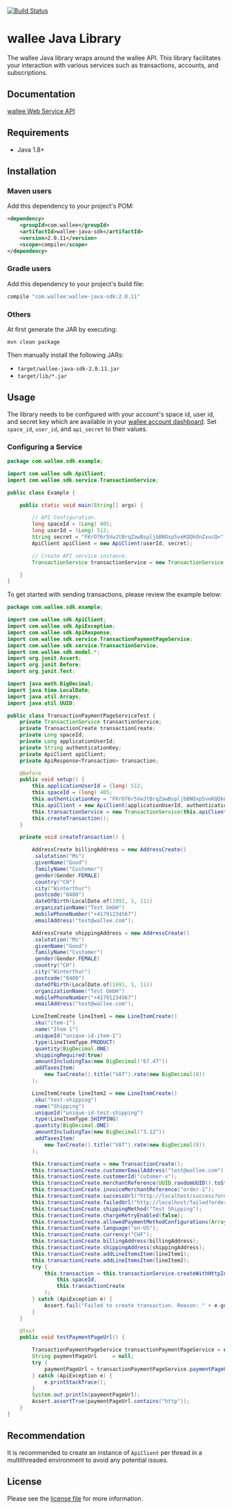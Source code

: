[![Build Status](https://travis-ci.org/wallee-payment/java-sdk.svg?branch=master)](https://travis-ci.org/wallee-payment/java-sdk)

# wallee Java Library

The wallee Java library wraps around the wallee API. This library facilitates your interaction with various services such as transactions, accounts, and subscriptions.


## Documentation

[wallee Web Service API](https://app-wallee.com/doc/api/web-service)

## Requirements

- Java 1.8+

## Installation

### Maven users

Add this dependency to your project's POM:

```xml
<dependency>
    <groupId>com.wallee</groupId>
    <artifactId>wallee-java-sdk</artifactId>
    <version>2.0.11</version>
    <scope>compile</scope>
</dependency>
```

### Gradle users

Add this dependency to your project's build file:

```groovy
compile "com.wallee:wallee-java-sdk:2.0.11"
```

### Others

At first generate the JAR by executing:

```shell
mvn clean package
```

Then manually install the following JARs:

* `target/wallee-java-sdk-2.0.11.jar`
* `target/lib/*.jar`

## Usage
The library needs to be configured with your account's space id, user id, and secret key which are available in your [wallee
account dashboard](https://app-wallee.com/account/select). Set `space_id`, `user_id`, and `api_secret` to their values.

### Configuring a Service

```java
package com.wallee.sdk.example;

import com.wallee.sdk.ApiClient;
import com.wallee.sdk.service.TransactionService;

public class Example {

    public static void main(String[] args) {

        // API Configuration.
        long spaceId = (Long) 405;
        long userId = (Long) 512;
        String secret = "FKrO76r5VwJtBrqZawBspljbBNOxp5veKQQkOnZxucQ=";
        ApiClient apiClient = new ApiClient(userId, secret);

        // Create API service instance.
        TransactionService transactionService = new TransactionService(apiClient);

    }
}
```

To get started with sending transactions, please review the example below:

```java
package com.wallee.sdk.example;

import com.wallee.sdk.ApiClient;
import com.wallee.sdk.ApiException;
import com.wallee.sdk.ApiResponse;
import com.wallee.sdk.service.TransactionPaymentPageService;
import com.wallee.sdk.service.TransactionService;
import com.wallee.sdk.model.*;
import org.junit.Assert;
import org.junit.Before;
import org.junit.Test;

import java.math.BigDecimal;
import java.time.LocalDate;
import java.util.Arrays;
import java.util.UUID;

public class TransactionPaymentPageServiceTest {
    private TransactionService transactionService;
    private TransactionCreate transactionCreate;
    private Long spaceId;
    private Long applicationUserId;
    private String authenticationKey;
    private ApiClient apiClient;
    private ApiResponse<Transaction> transaction;

    @Before
    public void setup() {
        this.applicationUserId = (long) 512;
        this.spaceId = (long) 405;
        this.authenticationKey = "FKrO76r5VwJtBrqZawBspljbBNOxp5veKQQkOnZxucQ=";
        this.apiClient = new ApiClient(applicationUserId, authenticationKey);
        this.transactionService = new TransactionService(this.apiClient);
        this.createTransaction();
    }

    private void createTransaction() {

        AddressCreate billingAddress = new AddressCreate()
        .salutation("Ms")
        .givenName("Good")
        .familyName("Customer")
        .gender(Gender.FEMALE)
        .country("CH")
        .city("Winterthur")
        .postcode("8400")
        .dateOfBirth(LocalDate.of(1991, 1, 11))
        .organizationName("Test GmbH")
        .mobilePhoneNumber("+41791234567")
        .emailAddress("test@wallee.com");

        AddressCreate shippingAddress = new AddressCreate()
        .salutation("Ms")
        .givenName("Good")
        .familyName("Customer")
        .gender(Gender.FEMALE)
        .country("CH")
        .city("Winterthur")
        .postcode("8400")
        .dateOfBirth(LocalDate.of(1991, 1, 11))
        .organizationName("Test GmbH")
        .mobilePhoneNumber("+41791234567")
        .emailAddress("test@wallee.com");

        LineItemCreate lineItem1 = new LineItemCreate()
        .sku("item-1")
        .name("Item 1")
        .uniqueId("unique-id-item-1")
        .type(LineItemType.PRODUCT)
        .quantity(BigDecimal.ONE)
        .shippingRequired(true)
        .amountIncludingTax(new BigDecimal("67.47"))
        .addTaxesItem(
            new TaxCreate().title("VAT").rate(new BigDecimal(8))
        );

        LineItemCreate lineItem2 = new LineItemCreate()
        .sku("test-shipping")
        .name("Shipping")
        .uniqueId("unique-id-test-shipping")
        .type(LineItemType.SHIPPING)
        .quantity(BigDecimal.ONE)
        .amountIncludingTax(new BigDecimal("3.12"))
        .addTaxesItem(
            new TaxCreate().title("VAT").rate(new BigDecimal(8))
        );

        this.transactionCreate = new TransactionCreate();
        this.transactionCreate.customerEmailAddress("test@wallee.com");
        this.transactionCreate.customerId("cutomer-x");
        this.transactionCreate.merchantReference(UUID.randomUUID().toString());
        this.transactionCreate.invoiceMerchantReference("order-1");
        this.transactionCreate.successUrl("http://localhost/success?orderId=1");
        this.transactionCreate.failedUrl("http://localhost/failed?orderId=1");
        this.transactionCreate.shippingMethod("Test Shipping");
        this.transactionCreate.chargeRetryEnabled(false);
        this.transactionCreate.allowedPaymentMethodConfigurations(Arrays.asList(8656l));
        this.transactionCreate.language("en-US");
        this.transactionCreate.currency("CHF");
        this.transactionCreate.billingAddress(billingAddress);
        this.transactionCreate.shippingAddress(shippingAddress);
        this.transactionCreate.addLineItemsItem(lineItem1);
        this.transactionCreate.addLineItemsItem(lineItem2);
        try {
            this.transaction = this.transactionService.createWithHttpInfo(
                this.spaceId,
                this.transactionCreate
            );
        } catch (ApiException e) {
            Assert.fail("Failed to create transaction. Reason: " + e.getMessage() + " Details: " + e.getResponseBody());
        }
    }

    @Test
    public void testPaymentPageUrl() {

        TransactionPaymentPageService transactionPaymentPageService = new TransactionPaymentPageService(this.apiClient);
        String paymentPageUrl     = null;
        try {
            paymentPageUrl = transactionPaymentPageService.paymentPageUrl(this.spaceId, this.transaction.getData().getId());
        } catch (ApiException e) {
            e.printStackTrace();
        }
        System.out.println(paymentPageUrl);
        Assert.assertTrue(paymentPageUrl.contains("http"));
    }
}

```
## Recommendation

It is recommended to create an instance of `ApiClient` per thread in a multithreaded environment to avoid any potential issues.

## License

Please see the [license file](https://github.com/wallee-payment/java-sdk/blob/master/LICENSE) for more information.
